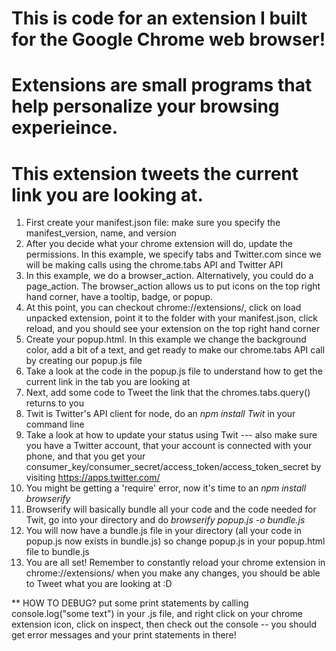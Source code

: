 # This is code for an extension I built for the Google Chrome web browser!
# Extensions are small programs that help personalize your browsing experieince.
# This extension tweets the current link you are looking at. 

1) First create your manifest.json file: make sure you specify the
manifest_version, name, and version
2) After you decide what your chrome extension will do, update the permissions.
In this example, we specify tabs and Twitter.com since we will be making calls 
using the chrome.tabs API and Twitter API
3) In this example, we do a browser_action. Alternatively, you could do a page_action.
The browser_action allows us to put icons on the top right hand corner, have a tooltip,
badge, or popup. 
4) At this point, you can checkout chrome://extensions/, click on load unpacked
extension, point it to the folder with your manifest.json, click reload, and you
should see your extension on the top right hand corner
5) Create your popup.html. In this example we change the background color,
add a bit of a text, and get ready to make our chrome.tabs API call by creating
our popup.js file
6) Take a look at the code in the popup.js file to understand how to get the
current link in the tab you are looking at
7) Next, add some code to Tweet the link that the chromes.tabs.query() returns to you
8) Twit is Twitter's API client for node, do an *npm install Twit* in your command 
line
9) Take a look at how to update your status using Twit --- also make sure you have
a Twitter account, that your account is connected with your phone, and that you 
get your consumer_key/consumer_secret/access_token/access_token_secret by visiting
https://apps.twitter.com/
10) You might be getting a 'require' error, now it's time to an *npm install browserify*
11) Browserify will basically bundle all your code and the code needed for Twit,
go into your directory and do *browserify popup.js -o bundle.js*
12) You will now have a bundle.js file in your directory (all your code in popup.js
now exists in bundle.js) so change popup.js in your popup.html file to bundle.js
13) You are all set! Remember to constantly reload your chrome extension in
chrome://extensions/ when you make any changes, you should be able to Tweet
what you are looking at :D


** HOW TO DEBUG? put some print statements by calling console.log("some text") in your .js file,
and right click on your chrome extension icon, click on inspect, then check out the console -- you should
get error messages and your print statements in there! 


